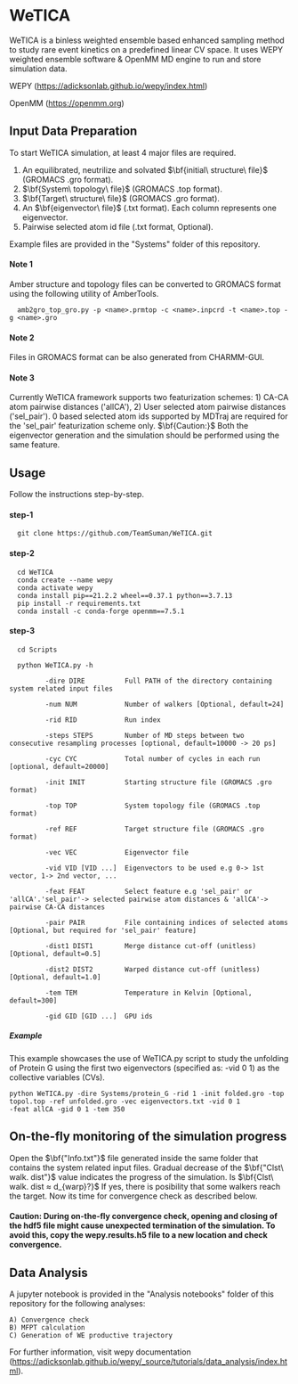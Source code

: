 # WeTICA

WeTICA is a binless weighted ensemble based enhanced sampling method to study rare event kinetics on a predefined linear CV space. It uses WEPY weighted ensemble software & OpenMM MD engine to run and store simulation data.

WEPY (https://adicksonlab.github.io/wepy/index.html)

OpenMM (https://openmm.org)


## Input Data Preparation

To start WeTICA simulation, at least 4 major files are required.

1) An equilibrated, neutrilize and solvated $\bf{initial\ structure\ file}$ (GROMACS .gro format).
2) $\bf{System\ topology\ file}$ (GROMACS .top format).
3) $\bf{Target\ structure\ file}$ (GROMACS .gro format).
4) An $\bf{eigenvector\ file}$ (.txt format). Each column represents one eigenvector.
5) Pairwise selected atom id file (.txt format, Optional).

Example files are provided in the "Systems" folder of this repository.

#### Note 1 
Amber structure and topology files can be converted to GROMACS format using the following utility of AmberTools.

      amb2gro_top_gro.py -p <name>.prmtop -c <name>.inpcrd -t <name>.top -g <name>.gro

#### Note 2
Files in GROMACS format can be also generated from CHARMM-GUI.

#### Note 3
Currently WeTICA framework supports two featurization schemes: 1) CA-CA atom pairwise distances ('allCA'), 2) User selected atom pairwise distances ('sel_pair'). 0 based selected atom ids supported by MDTraj are required for the 'sel_pair' featurization scheme only. $\bf{Caution:}$ Both the eigenvector generation and the simulation should be performed using the same feature.



## Usage
Follow the instructions step-by-step.

#### step-1 

      git clone https://github.com/TeamSuman/WeTICA.git

#### step-2

      cd WeTICA
      conda create --name wepy
      conda activate wepy
      conda install pip==21.2.2 wheel==0.37.1 python==3.7.13
      pip install -r requirements.txt
      conda install -c conda-forge openmm==7.5.1


#### step-3

      cd Scripts
      
      python WeTICA.py -h
  
             -dire DIRE          Full PATH of the directory containing system related input files
  
             -num NUM            Number of walkers [Optional, default=24]
  
             -rid RID            Run index
  
             -steps STEPS        Number of MD steps between two consecutive resampling processes [optional, default=10000 -> 20 ps]
  
             -cyc CYC            Total number of cycles in each run [optional, default=20000]
  
             -init INIT          Starting structure file (GROMACS .gro format)
  
             -top TOP            System topology file (GROMACS .top format)
  
             -ref REF            Target structure file (GROMACS .gro format)
  
             -vec VEC            Eigenvector file
  
             -vid VID [VID ...]  Eigenvectors to be used e.g 0-> 1st vector, 1-> 2nd vector, ...
  
             -feat FEAT          Select feature e.g 'sel_pair' or 'allCA'.'sel_pair'-> selected pairwise atom distances & 'allCA'-> pairwise CA-CA distances
  
             -pair PAIR          File containing indices of selected atoms [Optional, but required for 'sel_pair' feature]
  
             -dist1 DIST1        Merge distance cut-off (unitless) [Optional, default=0.5]
  
             -dist2 DIST2        Warped distance cut-off (unitless) [Optional, default=1.0]
  
             -tem TEM            Temperature in Kelvin [Optional, default=300]
    
             -gid GID [GID ...]  GPU ids

##### Example

This example showcases the use of WeTICA.py script to study the unfolding of Protein G using the first two eigenvectors (specified as: -vid 0 1) as the collective variables (CVs).

    python WeTICA.py -dire Systems/protein_G -rid 1 -init folded.gro -top topol.top -ref unfolded.gro -vec eigenvectors.txt -vid 0 1
    -feat allCA -gid 0 1 -tem 350

## On-the-fly monitoring of the simulation progress

Open the $\bf{"Info.txt"}$ file generated inside the same folder that contains the system related input files. Gradual decrease of the $\bf{"Clst\ walk. dist"}$ value indicates the progress of the simulation. Is $\bf{Clst\ walk. dist ≈ d_{warp}?}$ If yes, there is posibility that some walkers reach the target. Now its time for convergence check as described below.

#### Caution: During on-the-fly convergence check, opening and closing of the hdf5 file might cause unexpected termination of the simulation. To avoid this, copy the wepy.results.h5 file to a new location and check convergence.


## Data Analysis

A jupyter notebook is provided in the "Analysis notebooks" folder of this repository for the following analyses:


    A) Convergence check
    B) MFPT calculation
    C) Generation of WE productive trajectory


For further information, visit wepy documentation (https://adicksonlab.github.io/wepy/_source/tutorials/data_analysis/index.html).

